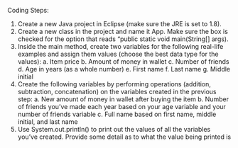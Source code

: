 Coding Steps:
1.	Create a new Java project in Eclipse (make sure the JRE is set to 1.8).
2.	Create a new class in the project and name it App. Make sure the box is checked for the option that reads “public static void main(String[] args).
3.	Inside the main method, create two variables for the following real-life examples and assign them values (choose the best data type for the values):
a.	Item price
b.	Amount of money in wallet
c.	Number of friends
d.	Age in years (as a whole number)
e.	First name
f.	Last name
g.	Middle initial
4.	Create the following variables by performing operations (addition, subtraction, concatenation) on the variables created in the previous step:
a.	New amount of money in wallet after buying the item
b.	Number of friends you’ve made each year based on your age variable and your number of friends variable
c.	Full name based on first name, middle initial, and last name
5.	Use System.out.println() to print out the values of all the variables you’ve created. Provide some detail as to what the value being printed is
